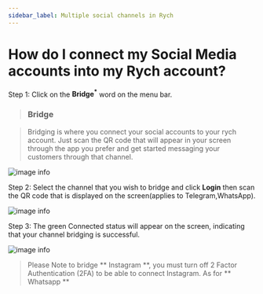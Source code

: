 ```yaml
---
sidebar_label: Multiple social channels in Rych
---
```

# How do I connect my Social Media accounts into my Rych account?

Step 1: Click on the **Bridge<sup>*</sup>** word on the menu bar.

> ### Bridge

> Bridging is where you connect your social accounts to your rych account. Just scan the QR code that will appear in your screen through the app you prefer and get started messaging your customers through that channel.

![image info](../../../static/img/q3/step1.jpg)

Step 2: Select the channel that you wish to bridge and click **Login** then scan the QR code that is displayed on the screen(applies to Telegram,WhatsApp).

![image info](../../../static/img/q3/step2.jpg)

Step 3: The green Connected status will appear on the screen, indicating that your channel bridging is successful.

![image info](../../../static/img/q3/step3.jpg)

> Please Note to bridge ** Instagram **, you must turn off 2 Factor Authentication (2FA) to be able to connect Instagram. As for ** Whatsapp ** 

